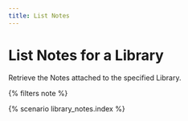 ```yaml
---
title: List Notes
---
```


# List Notes for a Library

Retrieve the Notes attached to the specified Library.

{% filters note %}

{% scenario library_notes.index %}
